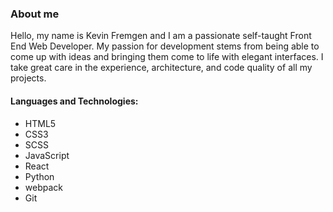 ### About me

Hello, my name is Kevin Fremgen and I am a passionate self-taught Front End Web Developer.
My passion for development stems from being able to come up with ideas and bringing them come to life with elegant interfaces. 
I take great care in the experience, architecture, and code quality of all my projects.

#### Languages and Technologies:

- HTML5
- CSS3
- SCSS
- JavaScript
- React
- Python
- webpack
- Git
